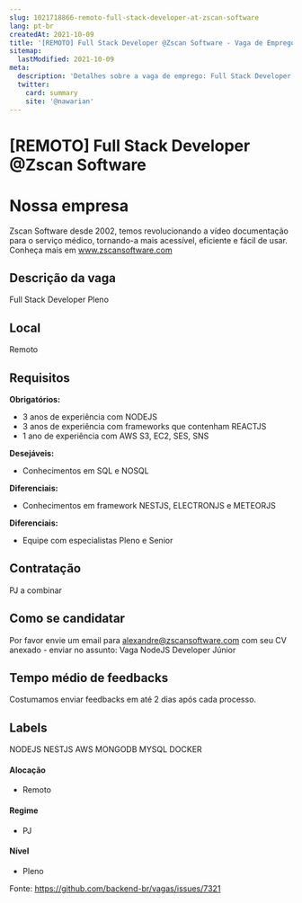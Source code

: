 ```yaml
---
slug: 1021718866-remoto-full-stack-developer-at-zscan-software
lang: pt-br
createdAt: 2021-10-09
title: '[REMOTO] Full Stack Developer @Zscan Software - Vaga de Emprego'
sitemap:
  lastModified: 2021-10-09
meta:
  description: 'Detalhes sobre a vaga de emprego: Full Stack Developer Pleno'
  twitter:
    card: summary
    site: '@nawarian'
---
```


# [REMOTO] Full Stack Developer @Zscan Software

# Nossa empresa

Zscan Software desde 2002, temos revolucionando a vídeo documentação para o serviço médico, tornando-a mais acessível, eficiente e fácil de usar. Conheça mais em www.zscansoftware.com

## Descrição da vaga

Full Stack Developer Pleno

## Local

Remoto

## Requisitos

**Obrigatórios:**
- 3 anos de experiência com NODEJS
- 3 anos de experiência com frameworks que contenham REACTJS
- 1 ano de experiência com AWS S3, EC2, SES, SNS

**Desejáveis:**
- Conhecimentos em SQL e NOSQL

**Diferenciais:**
- Conhecimentos em framework NESTJS, ELECTRONJS e METEORJS

**Diferenciais:**
- Equipe com especialistas Pleno e Senior

## Contratação

PJ a combinar

## Como se candidatar

Por favor envie um email para alexandre@zscansoftware.com com seu CV anexado - enviar no assunto: Vaga NodeJS Developer Júnior

## Tempo médio de feedbacks

Costumamos enviar feedbacks em até 2 dias após cada processo.

## Labels
NODEJS 
NESTJS
AWS
MONGODB
MYSQL
DOCKER

#### Alocação
- Remoto

#### Regime
- PJ

#### Nível
- Pleno





Fonte: https://github.com/backend-br/vagas/issues/7321